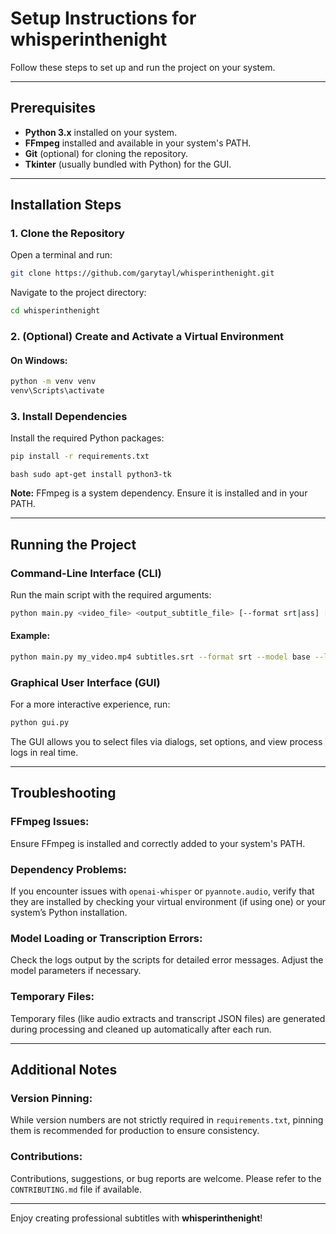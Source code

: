# Setup Instructions for whisperinthenight

Follow these steps to set up and run the project on your system.

---

## Prerequisites

- **Python 3.x** installed on your system.
- **FFmpeg** installed and available in your system's PATH.
- **Git** (optional) for cloning the repository.
- **Tkinter** (usually bundled with Python) for the GUI.

---

## Installation Steps

### 1. Clone the Repository

Open a terminal and run:
```bash
git clone https://github.com/garytayl/whisperinthenight.git
```

Navigate to the project directory:
```bash
cd whisperinthenight
```

### 2. (Optional) Create and Activate a Virtual Environment


#### On Windows:
```bash
python -m venv venv
venv\Scripts\activate
```

### 3. Install Dependencies

Install the required Python packages:
```bash
pip install -r requirements.txt
```
```bash sudo apt-get install python3-tk ```

**Note:** FFmpeg is a system dependency. Ensure it is installed and in your PATH.

---

## Running the Project

### Command-Line Interface (CLI)
Run the main script with the required arguments:
```bash
python main.py <video_file> <output_subtitle_file> [--format srt|ass] [--model base] [--language en] [--use-diarization] [--hf_token <token>]
```

#### Example:
```bash
python main.py my_video.mp4 subtitles.srt --format srt --model base --language en --use-diarization --hf_token YOUR_HuggingFace_TOKEN
```

### Graphical User Interface (GUI)
For a more interactive experience, run:
```bash
python gui.py
```
The GUI allows you to select files via dialogs, set options, and view process logs in real time.

---

## Troubleshooting

### FFmpeg Issues:
Ensure FFmpeg is installed and correctly added to your system's PATH.

### Dependency Problems:
If you encounter issues with `openai-whisper` or `pyannote.audio`, verify that they are installed by checking your virtual environment (if using one) or your system’s Python installation.

### Model Loading or Transcription Errors:
Check the logs output by the scripts for detailed error messages. Adjust the model parameters if necessary.

### Temporary Files:
Temporary files (like audio extracts and transcript JSON files) are generated during processing and cleaned up automatically after each run.

---

## Additional Notes

### Version Pinning:
While version numbers are not strictly required in `requirements.txt`, pinning them is recommended for production to ensure consistency.

### Contributions:
Contributions, suggestions, or bug reports are welcome. Please refer to the `CONTRIBUTING.md` file if available.

---

Enjoy creating professional subtitles with **whisperinthenight**!
